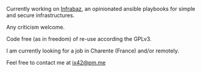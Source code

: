 Currently working on [Infrabaz](https://github.com/cpix42/infrabaz), an opinionated ansible playbooks for simple and secure infrastructures.

Any criticism welcome.

Code free (as in freedom) of re-use according the GPLv3.

I am currently looking for a job in Charente (France) and/or remotely.  

Feel free to contact me at ix42@pm.me
